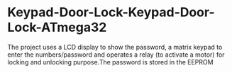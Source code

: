# Keypad-Door-Lock-Keypad-Door-Lock-ATmega32
The project uses a LCD display to show the password, a matrix keypad to enter the numbers/password and operates a relay (to activate a motor) for locking and unlocking purpose.The password is stored in the EEPROM
